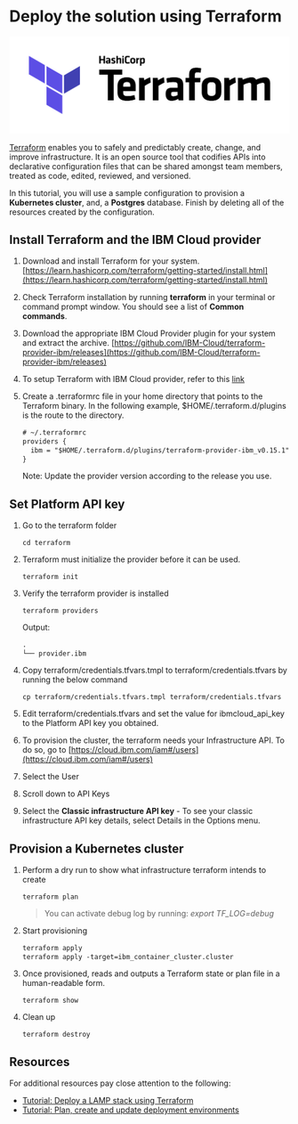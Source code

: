 # Deploy the solution using Terraform

![](./images/terraform-color.png)

[Terraform](https://www.terraform.io/) enables you to safely and predictably create, change, and improve infrastructure. It is an open source tool that codifies APIs into declarative configuration files that can be shared amongst team members, treated as code, edited, reviewed, and versioned.

In this tutorial, you will use a sample configuration to provision a **Kubernetes cluster**, and, a **Postgres** database. Finish by deleting all of the resources created by the configuration.

## Install Terraform and the IBM Cloud provider

1. Download and install Terraform for your system. [https://learn.hashicorp.com/terraform/getting-started/install.html](https://learn.hashicorp.com/terraform/getting-started/install.html)

1. Check Terraform installation by running **terraform** in your terminal or command prompt window. You should see a list of **Common commands**.

1. Download the appropriate IBM Cloud Provider plugin for your system and extract the archive. [https://github.com/IBM-Cloud/terraform-provider-ibm/releases](https://github.com/IBM-Cloud/terraform-provider-ibm/releases)

1. To setup Terraform with IBM Cloud provider, refer to this [link](https://cloud.ibm.com/docs/tutorials?topic=solution-tutorials-infrastructure-as-code-terraform#setup)

1. Create a .terraformrc file in your home directory that points to the Terraform binary. In the following example, $HOME/.terraform.d/plugins is the route to the directory.

    ```
    # ~/.terraformrc
    providers {
      ibm = "$HOME/.terraform.d/plugins/terraform-provider-ibm_v0.15.1"
    }
    ```
    Note: Update the provider version according to the release you use.


## Set Platform API key

1. Go to the terraform folder
    ```
    cd terraform
    ```

1. Terraform must initialize the provider before it can be used.
    ```
    terraform init
    ```

1. Verify the terraform provider is installed
    ```
    terraform providers
    ```

    Output:
    ```
    .
    └── provider.ibm
    ```

1. Copy terraform/credentials.tfvars.tmpl to terraform/credentials.tfvars by running the below command
    ```
    cp terraform/credentials.tfvars.tmpl terraform/credentials.tfvars
    ```

1. Edit terraform/credentials.tfvars and set the value for ibmcloud_api_key to the Platform API key you obtained.

1. To provision the cluster, the terraform needs your Infrastructure API. To do so, go to [https://cloud.ibm.com/iam#/users](https://cloud.ibm.com/iam#/users)

1. Select the User

1. Scroll down to API Keys

1. Select the **Classic infrastructure API key** - To see your classic infrastructure API key details, select Details in the Options menu.


## Provision a Kubernetes cluster

1. Perform a dry run to show what infrastructure terraform intends to create
    ```
    terraform plan
    ```
    > You can activate debug log by running: *export TF_LOG=debug*

1. Start provisioning
    ```
    terraform apply
    terraform apply -target=ibm_container_cluster.cluster
    ```

1. Once provisioned, reads and outputs a Terraform state or plan file in a human-readable form.
    ```
    terraform show
    ```

1. Clean up
    ```
    terraform destroy
    ```

## Resources

For additional resources pay close attention to the following:

- [Tutorial: Deploy a LAMP stack using Terraform](https://cloud.ibm.com/docs/tutorials?topic=solution-tutorials-infrastructure-as-code-terraform#setup)
- [Tutorial: Plan, create and update deployment environments](https://cloud.ibm.com/docs/tutorials/plan-create-update-deployments.html#plan-create-and-update-deployment-environments)